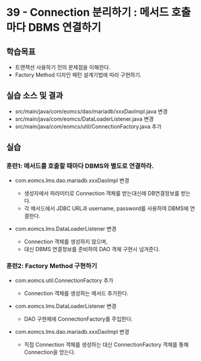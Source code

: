 # 39 - Connection 분리하기 : 메서드 호출마다 DBMS 연결하기


## 학습목표

- 트랜잭션 사용하기 전의 문제점을 이해한다.
- Factory Method 디자인 패턴 설계기법에 따라 구현하기.

## 실습 소스 및 결과

- src/main/java/com/eomcs/dao/mariadb/xxxDaoImpl.java 변경
- src/main/java/com/eomcs/DataLoaderListener.java 변경
- src/main/java/com/eomcs/util/ConnectionFactory.java 추가

## 실습  

### 훈련1: 메서드를 호출할 때마다 DBMS와 별도로 연결하라.

- com.eomcs.lms.dao.mariadb.xxxDaoImpl 변경
  - 생성자에서 파라미터로 Connection 객체를 받는대신에 DB연결정보를 받는다.
  - 각 메서드에서 JDBC URL과 username, password를 사용하여 DBMS에 연결한다.

- com.eomcs.lms.DataLoaderListener 변경
  - Connection 객체를 생성하지 않으며, 
  - 대신 DBMS 연결정보를 준비하여 DAO 객체 구현시 넘겨준다.
  
  
### 훈련2: Factory Method 구현하기
  
- com.eomcs.util.ConnectionFactory 추가
  - Connection 객체를 생성하는 메서드 추가한다.

- com.eomcs.lms.DataLoaderListener 변경
  - DAO 구현체에 ConnectionFactory를 주입한다.
  
- com.eomcs.lms.dao.mariadb.xxxDaoImpl 변경
  - 직접 Connection 객체를 생성하는 대신 ConnectionFactory 객체를 통해 Connection을 얻는다.
  